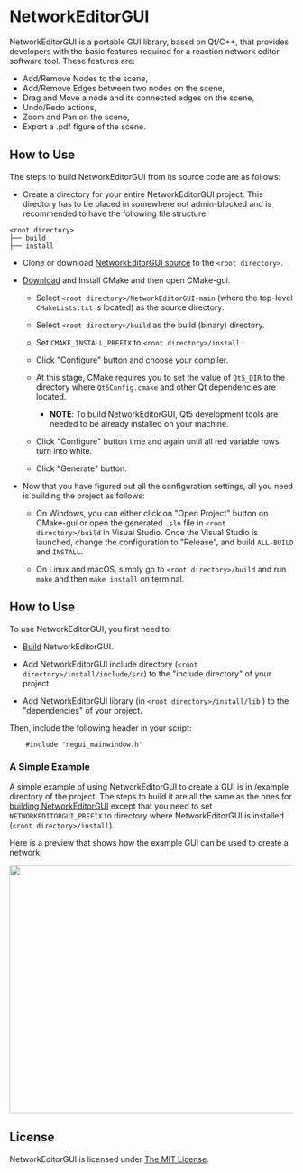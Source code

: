 # NetworkEditorGUI

NetworkEditorGUI is a portable GUI library, based on Qt/C++, that provides developers with the basic features required for a reaction network editor software tool. These features are:

* Add/Remove Nodes to the scene,
* Add/Remove Edges between two nodes on the scene,
* Drag and Move a node and its connected edges on the scene,
* Undo/Redo actions,
* Zoom and Pan on the scene,
* Export a .pdf figure of the scene.

## How to Use

The steps to build NetworkEditorGUI from its source code are as follows:
* Create a directory for your entire NetworkEditorGUI project. This directory has to be placed in somewhere not admin-blocked and is recommended to have the following file structure:

```
<root directory>
├── build
├── install
```

* Clone or download <a href="https://github.com/adelhpour/NetworkEditorGUI/">NetworkEditorGUI source</a> to the `<root directory>`.

* <a href="https://cmake.org/download/">Download</a> and Install CMake and then open CMake-gui.

    + Select `<root directory>/NetworkEditorGUI-main` (where the top-level `CMakeLists.txt` is located) as the source directory.
    
    + Select `<root directory>/build` as the build (binary) directory.
    
    + Set `CMAKE_INSTALL_PREFIX` to `<root directory>/install`.

    + Click "Configure" button and choose your compiler.
    
    + At this stage, CMake requires you to set the value of `Qt5_DIR` to the directory where `Qt5Config.cmake` and other Qt dependencies are located.
    
        - ******NOTE******: To build NetworkEditorGUI, Qt5 development tools are needed to be already installed on your machine.
        
    + Click "Configure" button time and again until all red variable rows turn into white.

    + Click "Generate" button.
    
* Now that you have figured out all the configuration settings, all you need is building the project as follows:

    + On Windows, you can either click on "Open Project" button on CMake-gui or open the generated `.sln` file in  `<root directory>/build` in Visual Studio.  Once the Visual Studio is launched, change the configuration to "Release", and build `ALL-BUILD` and `INSTALL`.

    + On Linux and macOS, simply go to `<root directory>/build` and  run `make` and then `make install` on terminal.

## How to Use
To use NetworkEditorGUI, you first need to:

* [Build](#how-to-build) NetworkEditorGUI.

* Add NetworkEditorGUI include directory (`<root directory>/install/include/src`) to the "include directory" of your project.

* Add NetworkEditorGUI library (in `<root directory>/install/lib` ) to the "dependencies" of your project.

Then, include the following header in your script:
```
    #include "negui_mainwindow.h"
```

### A Simple Example
A simple example of using NetworkEditorGUI to create a GUI is in /example directory of the project. The steps to build it are all the same as the ones for [building NetworkEditorGUI](#how-to-build) except that you need to set `NETWORKEDITORGUI_PREFIX` to directory where NetworkEditorGUI is installed (`<root directory>/install`).

Here is a preview that shows how the example GUI can be used to create a network:

<img src="https://github.com/adelhpour/NetworkEditorGUI/blob/develop-widget/docs/images/GUIpreview.gif" width="642" height="440">
 

## License
NetworkEditorGUI is licensed under <a href="https://github.com/adelhpour/NetworkEditorGUI/blob/develop-widget/LICENSE">The MIT License</a>.
